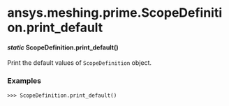# ansys.meshing.prime.ScopeDefinition.print_default



#### *static* ScopeDefinition.print_default()

Print the default values of `ScopeDefinition` object.

### Examples

```pycon
>>> ScopeDefinition.print_default()
```

<!-- !! processed by numpydoc !! -->
